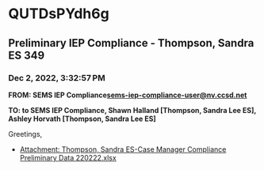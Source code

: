 # QUTDsPYdh6g
## Preliminary IEP Compliance - Thompson, Sandra ES 349
### Dec 2, 2022, 3:32:57 PM
**FROM: SEMS IEP Compliance<sems-iep-compliance-user@nv.ccsd.net>**

**TO: to SEMS IEP Compliance, Shawn Halland [Thompson, Sandra Lee ES], Ashley Horvath [Thompson, Sandra Lee ES]**


Greetings, 





* [Attachment: Thompson, Sandra ES-Case Manager Compliance Preliminary Data 220222.xlsx](QUTDsPYdh6g-attachment-1.xlsx)
